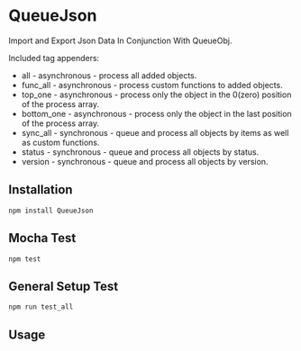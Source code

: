 # QueueJson

Import and Export Json Data In Conjunction With QueueObj.

Included tag appenders:

* all - asynchronous - process all added objects.
* func_all - asynchronous - process custom functions to added objects.
* top_one - asynchronous - process only the object in the 0(zero) position of the process array.
* bottom_one - asynchronous - process only the object in the last position of the process array.
* sync_all - synchronous - queue and process all objects by items as well as custom functions.
* status - synchronous - queue and process all objects by status.
* version - synchronous - queue and process all objects by version.

Installation
---------
```
npm install QueueJson 
```

Mocha Test
---------
```
npm test
```

General Setup Test
---------
```
npm run test_all

```

Usage
---------
```js



```
